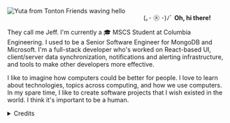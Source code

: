 <img src="https://speculative.s-ul.eu/bJuKL6uz" align="left" alt="Yuta from Tonton Friends waving hello">
<p align="right">
  <p align="center">(｡･ ㉨ ･)ﾉﾞ <strong>Oh, hi there!</strong></p>
  <p align="left">
    They call me Jeff. I'm currently a 🎓 MSCS Student at Columbia Engineering.
    I used to be a Senior Software Engineer for MongoDB and Microsoft.
    I'm a full-stack developer who's worked on React-based UI, client/server data synchronization,
    notifications and alerting infrastructure, and tools to make other developers more effective.
  </p>
  <p align="left">
    I like to imagine how computers could be better for people.
    I love to learn about technologies, topics across computing, and how we use computers.
    In my spare time, I like to create software projects that I wish existed in the world.
    I think it's important to be a human.
  </p>
</p>

<details>
  <summary>Credits</summary>
  <ul>
    <li>Profile picture: <a href="https://picrew.me/image_maker/684058">Picrew</a></li>
    <li>README mascot: Yuta from <a href="https://www.instagram.com/tonton.friends">Tonton Friends</a></li>
    <li>Layout <s>stolen</s> borrowed from <a href="https://github.com/chumbud">my pal PJ</a>, who has much better aesthetic taste than I.</li>
</details>
